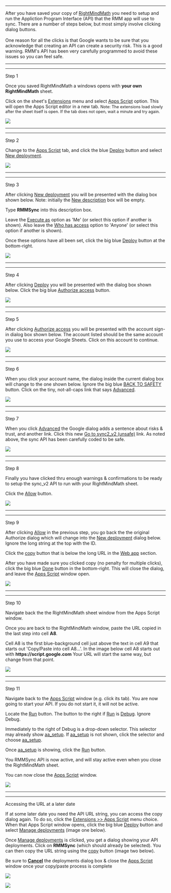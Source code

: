 <hr>
<p>After you have saved your copy of <u>RightMindMath</u> you need to setup and run the Appliction Program Interface (API) that the RMM app will use to sync. There are a number of steps below, but most simply involve clicking dialog buttons.<br><br>One reason for all the clicks is that Google wants to be sure that you acknowledge that creating an API can create a security risk. This is a good warning. RMM&#039;s API has been very carefully programmed to avoid these issues so you can feel safe.</p>

<hr><hr>
<div class="step">Step 1</div>
<p>Once you saved RightMindMath a windows opens with <b>your own RightMindMath</b> sheet.</p>
<p>Click on the sheet&#039;s <u>Extensions</u> menu and select <u>Apps Script</u> option. This will open the Apps Script editor in a new tab.<span style="font-size:90%;"> Note: The extensions load slowly after the sheet itself is open.  If the tab does not open, wait a minute and try again.</span></p>
<p><img src="../../images/img_en_us/02_01a_click_apps_script.jpg"  class="img_responsive"></p></p>

<hr><hr>
<div class="step">Step 2</div>
<p>Change to the <u>Apps Script</u> tab, and click the blue <u>Deploy</u> button and select <u>New deployment</u>.</p>
<p><img src="../../images/img_en_us/02_02a_click_deploy.jpg"  class="img_responsive"></p></p>

<hr><hr>
<div class="step">Step 3</div>
<p>After clicking <u>New deployment</u> you will be presented with the dialog box shown below. Note: initially the <u>New description</u> box will be empty.</p>
<p>Type <b>RMMSync</b> into this description box.</p>
<p>Leave the <u>Execute as</u> option as &#039;Me&#039; (or select this option if another is shown). Also leave the <u>Who has access</u> option to &#039;Anyone&#039; (or select this option if another is shown).</p>
<p>Once these options have all been set, click the big blue <u>Deploy</u> button at the bottom-right.</p>
<p><img src="../../images/img_en_us/02_03a_describe_deploy.jpg"  class="img_responsive"></p>

<hr><hr>
<div class="step">Step 4</div>
<p>After clicking <u>Deploy</u> you will be presented with the dialog box shown below. Click the big blue <u>Authorize access</u> button.</p>
<p><img src="../../images/img_en_us/02_04a_authorize_access.jpg"  class="img_responsive"></p>

<hr><hr>
<div class="step">Step 5</div>
<p>After clicking <u>Authorize access</u> you will be presented with the account sign-in dialog box shown below. The account listed should be the same account you use to access your Google Sheets. Click on this account to continue.</p>
<p><img src="../../images/img_en_us/02_05a_authorize_access_sign_in.jpg"  class="img_responsive"></p>

<hr><hr>
<div class="step">Step 6</div>
<p>When you click your account name, the dialog inside the current dialog box will change to the one shown below. Ignore the big blue <u>BACK TO SAFETY</u> button. Click on the tiny, not-all-caps link that says <u>Advanced</u>.</p>
<p><img src="../../images/img_en_us/02_06a_advanced_click.jpg"  class="img_responsive"></p>

<hr><hr>
<div class="step">Step 7</div>
<p>When you click <u>Advanced</u> the Google dialog adds a sentence about risks & trust, and another link. Click this new <u>Go to sync2_v2 (unsafe)</u> link. As noted above, the sync API has been carefully coded to be safe.</p>
<p><img src="../../images/img_en_us/02_07a_click_goto_sync_v2.jpg"  class="img_responsive"></p>

<hr><hr>
<div class="step">Step 8</div>
<p>Finally you have clicked thru enough warnings &amp; confirmations to be ready to setup the sync_v2 API to run with your RightMindMath sheet.</p>
<p>Click the <u>Allow</u> button.</p>
<p><img src="../../images/img_en_us/02_08a_click_allow_sync_v2.jpg"  class="img_responsive"></p>

<hr><hr>
<div class="step">Step 9</div>
<p>After clicking <u>Allow</u> in the previous step, you go back the the original Authorize dialog which will change into the <u>New deployment</u> dialog below. Ignore the long string at the top with the ID.</p>
<p>Click the <u>copy</u> button that is below the long URL in the <u>Web app</u> section.</p>
<p>After you have made sure you clicked copy (no penalty for multiple clicks), click the big blue <u>Done</u> button in the bottom-right. This will close the dialog, and leave the <u>Apps Script</u> window open.</p>
<p><img src="../../images/img_en_us/02_09a_click_copy_url.jpg"  class="img_responsive"></p>

<hr><hr>
<div class="step">Step 10</div>
<p>Navigate back the the RightMindMath sheet window from the Apps Script window.</p>
<p>Once you are back to the RightMindMath window, paste the URL copied in the last step into cell <b>A8</b>.</p>
<p>Cell A8 is the first blue-background cell just above the text in cell A9 that starts out &#039;Copy/Paste into cell A8...&#039;. In the image below cell A8 starts out with <b>https&#058;//script.google.com</b> Your URL will start the same way, but change from that point.</p>
<p><img src="../../images/img_en_us/02_10a_copy_paste_url.jpg"  class="img_responsive"></p>

<hr><hr>
<div class="step">Step 11</div>
<p>Navigate back to the <u>Apps Script</u> window (e.g. click its tab). You are now going to start your API. If you do not start it, it will not be active.</p>
<p>Locate the <u>Run</u> button. The button to the right if <u>Run</u> is <u>Debug</u>. Ignore Debug.</p>
<p>Immediately to the right of Debug is a drop-down selector. This selector may already show <u>aa_setup</u>. If <u>aa_setup</u> is not shown, click the selector and choose <u>aa_setup</u>.</p>
<p>Once <u>aa_setup</u> is showing, click the <u>Run</u> button.</p>
<p>You RMMSync API is now active, and will stay active even when you close the RightMindMath sheet.</p>

<p>You can now close the <u>Apps Script</u> window.</p>

<p><img src="../../images/img_en_us/02_11a_run_aa_setup.jpg"  class="img_responsive"></p>


<hr><hr>
<div class="step">Accessing the URL at a later date</div>
<p>If at some later date you need the API URL string, you can access the copy dialog again. To do so, click the <u>Extensions >> Apps Script</u> menu choice. When that Apps Script window opens, click the big blue <u>Deploy</u> button and select <u>Manage deployments</u> (image one below).</p>

<p>Once <u>Manage deployments</u> is clicked, you get a dialog showing your API deployments. Click on <b>RMMSync</b> (which should already be selected). You can then copy the URL string using the <u>copy</u> button (image two below).</p>

<p>Be sure to <b><u>Cancel</u></b> the deployments dialog box &amp; close the <u>Apps Script</u> window once your copy/paste process is complete</p>

<p><img src="../../images/img_en_us/02_12a_manage_deploy.jpg"  class="img_responsive"></p>

<p><img src="../../images/img_en_us/02_12b_manage_deploy_detail.jpg"  class="img_responsive"></p>
